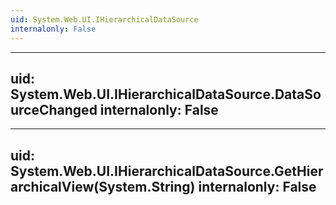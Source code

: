 ```yaml
---
uid: System.Web.UI.IHierarchicalDataSource
internalonly: False
---
```


---
uid: System.Web.UI.IHierarchicalDataSource.DataSourceChanged
internalonly: False
---

---
uid: System.Web.UI.IHierarchicalDataSource.GetHierarchicalView(System.String)
internalonly: False
---
